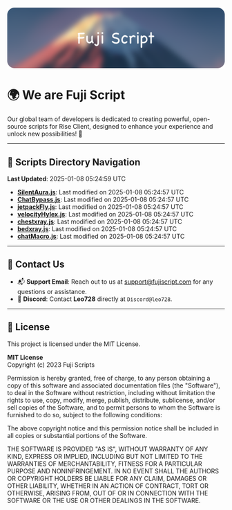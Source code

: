 ![Banner](.github/b.webp)

# 🌍 **We are Fuji Script**

Our global team of developers is dedicated to creating powerful, open-source scripts for Rise Client, designed to enhance your experience and unlock new possibilities! 🌟

---
<!-- SCRIPTS_NAVIGATION_START -->
## 📂 **Scripts Directory Navigation**

**Last Updated**: 2025-01-08 05:24:59 UTC

- **[SilentAura.js](scripts/SilentAura.js)**: Last modified on 2025-01-08 05:24:57 UTC
- **[ChatBypass.js](scripts/ChatBypass.js)**: Last modified on 2025-01-08 05:24:57 UTC
- **[jetpackFly.js](scripts/jetpackFly.js)**: Last modified on 2025-01-08 05:24:57 UTC
- **[velocityHylex.js](scripts/velocityHylex.js)**: Last modified on 2025-01-08 05:24:57 UTC
- **[chestxray.js](scripts/chestxray.js)**: Last modified on 2025-01-08 05:24:57 UTC
- **[bedxray.js](scripts/bedxray.js)**: Last modified on 2025-01-08 05:24:57 UTC
- **[chatMacro.js](scripts/chatMacro.js)**: Last modified on 2025-01-08 05:24:57 UTC

<!-- SCRIPTS_NAVIGATION_END -->

---

## 💬 **Contact Us**  
- 📬 **Support Email**: Reach out to us at [support@fujiscript.com](mailto:support@fujiscript.com) for any questions or assistance.  
- 💬 **Discord**: Contact **Leo728** directly at `Discord@leo728`.

---

## 📜 **License**

This project is licensed under the MIT License.  

**MIT License**  
Copyright (c) 2023 Fuji Scripts  

Permission is hereby granted, free of charge, to any person obtaining a copy of this software and associated documentation files (the "Software"), to deal in the Software without restriction, including without limitation the rights to use, copy, modify, merge, publish, distribute, sublicense, and/or sell copies of the Software, and to permit persons to whom the Software is furnished to do so, subject to the following conditions:  

The above copyright notice and this permission notice shall be included in all copies or substantial portions of the Software.  

THE SOFTWARE IS PROVIDED "AS IS", WITHOUT WARRANTY OF ANY KIND, EXPRESS OR IMPLIED, INCLUDING BUT NOT LIMITED TO THE WARRANTIES OF MERCHANTABILITY, FITNESS FOR A PARTICULAR PURPOSE AND NONINFRINGEMENT. IN NO EVENT SHALL THE AUTHORS OR COPYRIGHT HOLDERS BE LIABLE FOR ANY CLAIM, DAMAGES OR OTHER LIABILITY, WHETHER IN AN ACTION OF CONTRACT, TORT OR OTHERWISE, ARISING FROM, OUT OF OR IN CONNECTION WITH THE SOFTWARE OR THE USE OR OTHER DEALINGS IN THE SOFTWARE.  
